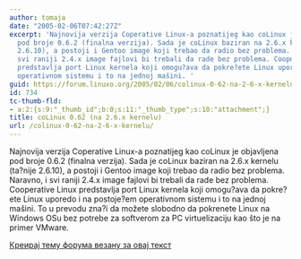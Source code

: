 ```yaml
---
author: tomaja
date: "2005-02-06T07:42:27Z"
excerpt: 'Najnovija verzija Coperative Linux-a poznatijeg kao coLinux je objavljena
  pod broje 0.6.2 (finalna verzija). Sada je coLinux baziran na 2.6.x kernelu (ta?nije
  2.6.10), a postoji i Gentoo image koji trebao da radio bez problema. Naravno, i
  svi raniji 2.4.x image fajlovi bi trebali da rade bez problema. Cooperative Linux
  predstavlja port Linux kernela koji omogu?ava da pokre?ete Linux uporedo i na postoje?em
  operativnom sistemu i to na jednoj mašini. '
guid: https://forum.linuxo.org/2005/02/06/colinux-0-62-na-2-6-x-kernelu/
id: 734
tc-thumb-fld:
- a:2:{s:9:"_thumb_id";b:0;s:11:"_thumb_type";s:10:"attachment";}
title: coLinux 0.62 (na 2.6.x kernelu)
url: /colinux-0-62-na-2-6-x-kernelu/
---
```

Najnovija verzija Coperative Linux-a poznatijeg kao coLinux je objavljena pod broje 0.6.2 (finalna verzija). Sada je coLinux baziran na 2.6.x kernelu (ta?nije 2.6.10), a postoji i Gentoo image koji trebao da radio bez problema. Naravno, i svi raniji 2.4.x image fajlovi bi trebali da rade bez problema. Cooperative Linux predstavlja port Linux kernela koji omogu?ava da pokre?ete Linux uporedo i na postoje?em operativnom sistemu i to na jednoj mašini. <!--break-->To u prevodu zna?i da možete slobodno da pokrenete Linux na Windows OSu bez potrebe za softverom za PC virtuelizaciju kao što je na primer VMware.

[Креирај тему форума везану за овај текст](https://linuxo.org/nova-tema-na-forumu/?se_pid=734)